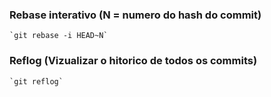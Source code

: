 ### Rebase interativo (N = numero do hash do commit)
    `git rebase -i HEAD~N`

### Reflog (Vizualizar o hitorico de todos os commits)
    `git reflog`
